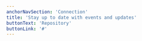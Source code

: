 ```yaml
---
anchorNavSection: 'Connection'
title: 'Stay up to date with events and updates'
buttonText: 'Repository'
buttonLink: '#'
---
```

